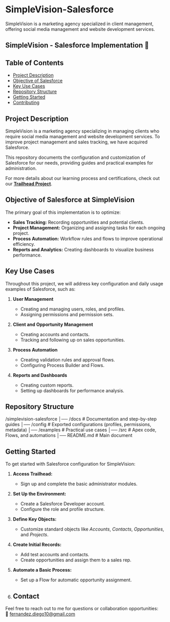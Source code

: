# SimpleVision-Salesforce
SimpleVision is a marketing agency specialized in client management, offering social media management and website development services.


## SimpleVision - Salesforce Implementation 🚀  

## Table of Contents
- [Project Description](#project-description)
- [Objective of Salesforce](#objective-of-salesforce-at-simplevision)
- [Key Use Cases](#key-use-cases)
- [Repository Structure](#repository-structure)
- [Getting Started](#getting-started)
- [Contributing](#contributing)

## Project Description  
SimpleVision is a marketing agency specializing in managing clients who require social media management and website development services. To improve project management and sales tracking, we have acquired Salesforce.  

This repository documents the configuration and customization of Salesforce for our needs, providing guides and practical examples for administration.

For more details about our learning process and certifications, check out our **[Trailhead Project](https://www.salesforce.com/trailblazer/g22ajnr11vnterxkrl)**.


## Objective of Salesforce at SimpleVision  
The primary goal of this implementation is to optimize:
- **Sales Tracking:** Recording opportunities and potential clients.
- **Project Management:** Organizing and assigning tasks for each ongoing project.
- **Process Automation:** Workflow rules and flows to improve operational efficiency.
- **Reports and Analytics:** Creating dashboards to visualize business performance.

## Key Use Cases  
Throughout this project, we will address key configuration and daily usage examples of Salesforce, such as:

1. **User Management**  
   - Creating and managing users, roles, and profiles.  
   - Assigning permissions and permission sets.

2. **Client and Opportunity Management**  
   - Creating accounts and contacts.  
   - Tracking and following up on sales opportunities.

3. **Process Automation**  
   - Creating validation rules and approval flows.  
   - Configuring Process Builder and Flows.

4. **Reports and Dashboards**  
   - Creating custom reports.  
   - Setting up dashboards for performance analysis.

## Repository Structure  
/simplevision-salesforce │── /docs # Documentation and step-by-step guides │── /config # Exported configurations (profiles, permissions, metadata) │── /examples # Practical use cases │── /src # Apex code, Flows, and automations │── README.md # Main document



## Getting Started  
To get started with Salesforce configuration for SimpleVision:

1. **Access Trailhead:**  
   - Sign up and complete the basic administrator modules.

2. **Set Up the Environment:**  
   - Create a Salesforce Developer account.  
   - Configure the role and profile structure.

3. **Define Key Objects:**  
   - Customize standard objects like *Accounts*, *Contacts*, *Opportunities*, and *Projects*.

4. **Create Initial Records:**  
   - Add test accounts and contacts.  
   - Create opportunities and assign them to a sales rep.

5. **Automate a Basic Process:**  
   - Set up a Flow for automatic opportunity assignment.
  
6. ## Contact
Feel free to reach out to me for questions or collaboration opportunities:  
📧 [fernandez.diego10@gmail.com](mailto:your.email@example.com)


